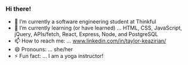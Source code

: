 ### Hi there!

- 🔭 I’m currently a software engineering student at Thinkful
- 🌱 I’m currently learning (or have learned) ... HTML, CSS, JavaScript, jQuery, APIs/fetch, React, Express, Node, and PostgreSQL 
- 📫 How to reach me: ... www.linkedin.com/in/taylor-keazirian/
- 😄 Pronouns: ... she/her
- ⚡ Fun fact: ... I am a yoga instructor!
